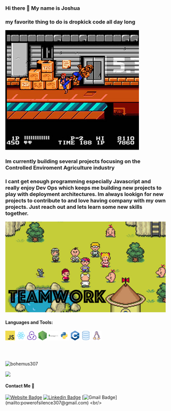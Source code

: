 ### Hi there 👋 My name is Joshua
### my favorite thing to do is dropkick code all day long 
![Double Dragon Dropkick](/images/dd_kick_pic.jpg)

### Im currently building several projects focusing on the Controlled Enviroment Agriculture industry
### I cant get enough programming especially Javascript and really enjoy Dev Ops which keeps me building new projects to play with deployment architectures. Im always lookign for new projects to contribute to and love having company with my own projects. Just reach out and lets learn some new skills together.

![Best Team Ever](/images/Earthboundteam.jpg)



#### Languages and Tools:
<code><img height="30" src="https://raw.githubusercontent.com/github/explore/80688e429a7d4ef2fca1e82350fe8e3517d3494d/topics/javascript/javascript.png"></code>
<code><img height="30" src="https://raw.githubusercontent.com/github/explore/80688e429a7d4ef2fca1e82350fe8e3517d3494d/topics/react/react.png"></code>
<code><img height="30" src="https://raw.githubusercontent.com/github/explore/80688e429a7d4ef2fca1e82350fe8e3517d3494d/topics/redux/redux.png"></code>
<code><img height="30" src="https://raw.githubusercontent.com/github/explore/80688e429a7d4ef2fca1e82350fe8e3517d3494d/topics/nodejs/nodejs.png"></code>
<code><img height="30" src="https://raw.githubusercontent.com/github/explore/80688e429a7d4ef2fca1e82350fe8e3517d3494d/topics/mongodb/mongodb.png"></code>
<code><img height="30" src="https://raw.githubusercontent.com/github/explore/80688e429a7d4ef2fca1e82350fe8e3517d3494d/topics/python/python.png"></code>
<code><img height="30" src="https://raw.githubusercontent.com/github/explore/80688e429a7d4ef2fca1e82350fe8e3517d3494d/topics/cpp/cpp.png"></code>
<code><img height="30" src="https://raw.githubusercontent.com/ayushagg31/portfolio-app/master/src/assets/images/db.png"></code>
<code><img height="30" src="https://raw.githubusercontent.com/ayushagg31/portfolio-app/master/src/assets/images/linux.png"></code>

<br />
<br/>
<p align="left">
<img src="https://github-readme-stats.vercel.app/api?username=bohemus307&show_icons=true" alt="bohemus307" />
</p>
<img align="center" src="https://github-readme-stats.vercel.app/api/top-langs/?username=bohemus307&theme=<THEME_NAME>" />

####  Contact Me :speech_balloon:
[![Website Badge](https://img.shields.io/badge/-joshuascottoxner.com-38B2AC?style=flat&logo=Google-Chrome&logoColor=white&link=)](http://www.joshuascottoxner.com)
[![Linkedin Badge](https://img.shields.io/badge/-joshuaoxner-blue?style=flat-square&logo=Linkedin&logoColor=white&link=)](https://www.linkedin.com/in/joshuaoxner) [![Gmail Badge](https://img.shields.io/badge/powerofsilence307@gmail.com-c14438?style=flat-square&logo=Gmail&logoColor=white&link=mailto:)](mailto:powerofsilence307@gmail.com)
<br/>

